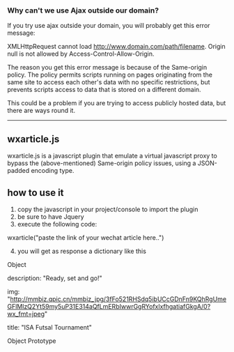 <h3>Why can't we use Ajax outside our domain?</h3>
If you try use ajax outside your domain, you will probably get this error message:

XMLHttpRequest cannot load http://www.domain.com/path/filename. 
Origin null is not allowed by Access-Control-Allow-Origin.

The reason you get this error message is because of the Same-origin policy. The policy permits scripts running on pages originating from the same site to access each other's data with no specific restrictions, but prevents scripts access to data that is stored on a different domain.

This could be a problem if you are trying to access publicly hosted data, but there are ways round it.

-----------

<h2> wxarticle.js </h2>

wxarticle.js is a javascript plugin that emulate a virtual javascript proxy to bypass the (above-mentioned) Same-origin policy issues, using a JSON-padded encoding type.

<h2>how to use it</h2>

1) copy the javascript in your project/console to import the plugin
2) be sure to have Jquery
3) execute the following code:

wxarticle("paste the link of your wechat article here..")

4) you will get as response a dictionary like this

Object

description: "Ready, set and go!"

img: "http://mmbiz.qpic.cn/mmbiz_jpg/3fFo521RHSdq5ibUCcGDnFn9KQhRgUmeGFlMlzQ2Yt59my5uP31E314aQfLmERbIwwrGgRYofxlxfhgatiafGkgA/0?wx_fmt=jpeg"

title: "ISA Futsal Tournament"

Object Prototype
